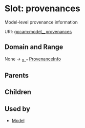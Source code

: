 
# Slot: provenances

Model-level provenance information

URI: [gocam:model__provenances](https://w3id.org/gocam/model__provenances)


## Domain and Range

None &#8594;  <sub>0..\*</sub> [ProvenanceInfo](ProvenanceInfo.md)

## Parents


## Children


## Used by

 * [Model](Model.md)
